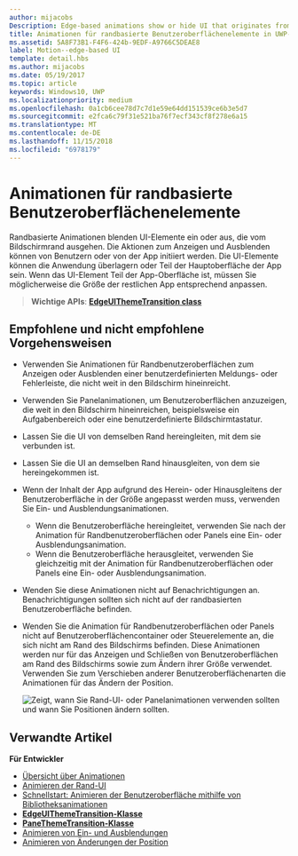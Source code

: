 ```yaml
---
author: mijacobs
Description: Edge-based animations show or hide UI that originates from the edge of the screen.
title: Animationen für randbasierte Benutzeroberflächenelemente in UWP-Apps
ms.assetid: 5A8F73B1-F4F6-424b-9EDF-A9766C5DEAE8
label: Motion--edge-based UI
template: detail.hbs
ms.author: mijacobs
ms.date: 05/19/2017
ms.topic: article
keywords: Windows10, UWP
ms.localizationpriority: medium
ms.openlocfilehash: 0a1cb6cee78d7c7d1e59e64dd151539ce6b3e5d7
ms.sourcegitcommit: e2fca6c79f31e521ba76f7ecf343cf8f278e6a15
ms.translationtype: MT
ms.contentlocale: de-DE
ms.lasthandoff: 11/15/2018
ms.locfileid: "6978179"
---
```

# <a name="edge-based-ui-animations"></a>Animationen für randbasierte Benutzeroberflächenelemente





Randbasierte Animationen blenden UI-Elemente ein oder aus, die vom Bildschirmrand ausgehen. Die Aktionen zum Anzeigen und Ausblenden können von Benutzern oder von der App initiiert werden. Die UI-Elemente können die Anwendung überlagern oder Teil der Hauptoberfläche der App sein. Wenn das UI-Element Teil der App-Oberfläche ist, müssen Sie möglicherweise die Größe der restlichen App entsprechend anpassen.

> **Wichtige APIs**: [**EdgeUIThemeTransition class**](https://msdn.microsoft.com/library/windows/apps/hh702324)


## <a name="dos-and-donts"></a>Empfohlene und nicht empfohlene Vorgehensweisen


-   Verwenden Sie Animationen für Randbenutzeroberflächen zum Anzeigen oder Ausblenden einer benutzerdefinierten Meldungs- oder Fehlerleiste, die nicht weit in den Bildschirm hineinreicht.
-   Verwenden Sie Panelanimationen, um Benutzeroberflächen anzuzeigen, die weit in den Bildschirm hineinreichen, beispielsweise ein Aufgabenbereich oder eine benutzerdefinierte Bildschirmtastatur.
-   Lassen Sie die UI von demselben Rand hereingleiten, mit dem sie verbunden ist.
-   Lassen Sie die UI an demselben Rand hinausgleiten, von dem sie hereingekommen ist.
-   Wenn der Inhalt der App aufgrund des Herein- oder Hinausgleitens der Benutzeroberfläche in der Größe angepasst werden muss, verwenden Sie Ein- und Ausblendungsanimationen.
    -   Wenn die Benutzeroberfläche hereingleitet, verwenden Sie nach der Animation für Randbenutzeroberflächen oder Panels eine Ein- oder Ausblendungsanimation.
    -   Wenn die Benutzeroberfläche herausgleitet, verwenden Sie gleichzeitig mit der Animation für Randbenutzeroberflächen oder Panels eine Ein- oder Ausblendungsanimation.
-   Wenden Sie diese Animationen nicht auf Benachrichtigungen an. Benachrichtigungen sollten sich nicht auf der randbasierten Benutzeroberfläche befinden.
-   Wenden Sie die Animation für Randbenutzeroberflächen oder Panels nicht auf Benutzeroberflächencontainer oder Steuerelemente an, die sich nicht am Rand des Bildschirms befinden. Diese Animationen werden nur für das Anzeigen und Schließen von Benutzeroberflächen am Rand des Bildschirms sowie zum Ändern ihrer Größe verwendet. Verwenden Sie zum Verschieben anderer Benutzeroberflächenarten die Animationen für das Ändern der Position.

    ![Zeigt, wann Sie Rand-UI- oder Panelanimationen verwenden sollten und wann Sie Positionen ändern sollten.](images/edgevsreposition.png)

## <a name="related-articles"></a>Verwandte Artikel


**Für Entwickler**
* [Übersicht über Animationen](https://msdn.microsoft.com/library/windows/apps/mt187350)
* [Animieren der Rand-UI](https://msdn.microsoft.com/library/windows/apps/xaml/jj649428)
* [Schnellstart: Animieren der Benutzeroberfläche mithilfe von Bibliotheksanimationen](https://msdn.microsoft.com/library/windows/apps/xaml/hh452703)
* [**EdgeUIThemeTransition-Klasse**](https://msdn.microsoft.com/library/windows/apps/hh702324)
* [**PaneThemeTransition-Klasse**](https://msdn.microsoft.com/library/windows/apps/hh969160)
* [Animieren von Ein- und Ausblendungen](https://msdn.microsoft.com/library/windows/apps/xaml/jj649429)
* [Animieren von Änderungen der Position](https://msdn.microsoft.com/library/windows/apps/xaml/jj649434)

 

 




